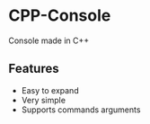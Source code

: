 # CPP-Console
Console made in C++
## Features
- Easy to expand
- Very simple
- Supports commands arguments

